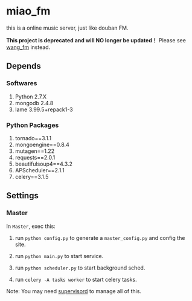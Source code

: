 miao_fm
=======

this is a online music server, just like douban FM.

**This project is deprecated and will NO longer be updated！**
Please see [wang_fm](https://github.com/dccrazyboy/wang_fm/) instead.

Depends
-------

### Softwares
1. Python 2.7.X
2. mongodb 2.4.8
3. lame 3.99.5+repack1-3

### Python Packages
1. tornado==3.1.1
2. mongoengine==0.8.4
3. mutagen==1.22
4. requests==2.0.1
5. beautifulsoup4==4.3.2
6. APScheduler==2.1.1
7. celery==3.1.5

Settings
--------

### Master

In `Master`, exec this:

1. run `python config.py` to generate a `master_config.py` and config the site.

2. run `python main.py` to start service.

3. run `python scheduler.py` to start background sched.

4. run `celery -A tasks worker` to start celery tasks.

Note: You may need [supervisord](http://supervisord.org/) to manage all of this.
